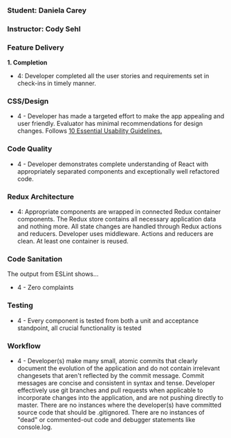 ### Student: Daniela Carey
### Instructor: Cody Sehl

### Feature Delivery

**1. Completion**

* 4: Developer completed all the user stories and requirements set in check-ins in timely manner.

### CSS/Design

- 4 - Developer has made a targeted effort to make the app appealing and user friendly. Evaluator has minimal recommendations for design changes. Follows [10 Essential Usability Guidelines.](https://speckyboy.com/10-essential-web-application-usability-guidelines/)

### Code Quality

- 4 - Developer demonstrates complete understanding of React with appropriately separated components and exceptionally well refactored code.

### Redux Architecture

* 4: Appropriate components are wrapped in connected Redux container components. The Redux store contains all necessary application data and nothing more. All state changes are handled through Redux actions and reducers. Developer uses middleware. Actions and reducers are clean. At least one container is reused.

### Code Sanitation

The output from ESLint shows…

* 4 - Zero complaints

### Testing

- 4 - Every component is tested from both a unit and acceptance standpoint, all crucial functionality is tested


### Workflow

- 4 - Developer(s) make many small, atomic commits that clearly document the evolution of the application and do not contain irrelevant changesets that aren't reflected by the commit message. Commit messages are concise and consistent in syntax and tense. Developer effectively use git branches and pull requests when applicable to incorporate changes into the application, and are not pushing directly to master. There are no instances where the developer(s) have committed source code that should be .gitignored. There are no instances of "dead" or commented-out code and debugger statements like console.log.
